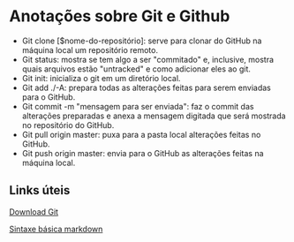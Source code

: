 # Anotações sobre Git e Github

* Git clone [$nome-do-repositório]: serve para clonar do GitHub na máquina local um repositório remoto.
* Git status: mostra se tem algo a ser "commitado" e, inclusive, mostra quais arquivos estão "untracked" e como adicionar eles ao git.
* Git init: inicializa o git em um diretório local.
* Git add ./-A: prepara todas as alterações feitas para serem enviadas para o GitHub.
* Git commit -m "mensagem para ser enviada": faz o commit das alterações preparadas e anexa a mensagem digitada que será mostrada no repositório do GitHub.
* Git pull origin master: puxa para a pasta local alterações feitas no GitHub.
* Git push origin master: envia para o GitHub as alterações feitas na máquina local.



## Links úteis

[Download Git](https://git-scm.com/downloads)

[Sintaxe básica markdown](https://www.markdownguide.org/basic-syntax/)